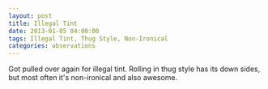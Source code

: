 ```yaml
---
layout: post
title: Illegal Tint
date: 2013-01-05 04:00:00
tags: Illegal Tint, Thug Style, Non-Ironical
categories: observations
---
```


Got pulled over again for illegal tint. Rolling in thug style has its down sides, but most often it's non-ironical and also awesome.

